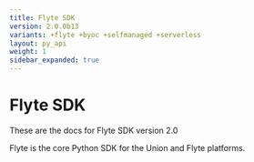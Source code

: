 ```yaml
---
title: Flyte SDK
version: 2.0.0b13
variants: +flyte +byoc +selfmanaged +serverless
layout: py_api
weight: 1
sidebar_expanded: true
---
```


# Flyte SDK

These are the docs for Flyte SDK version 2.0

Flyte is the core Python SDK for the Union and Flyte platforms.



